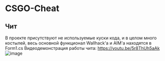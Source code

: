 # CSGO-Cheat

## Чит

В проекте присутствуют не используемые куски кода, и в целом много костылей, весь основной функционал Wallhack'a и AIM'a находятся в Form1.cs
Видеодемонстрация работы чита:
https://youtu.be/5r8ThUh5aAk
![image](https://user-images.githubusercontent.com/53102064/216614041-b5d78aaa-3b93-4a01-95fe-c925f278fdad.png)

